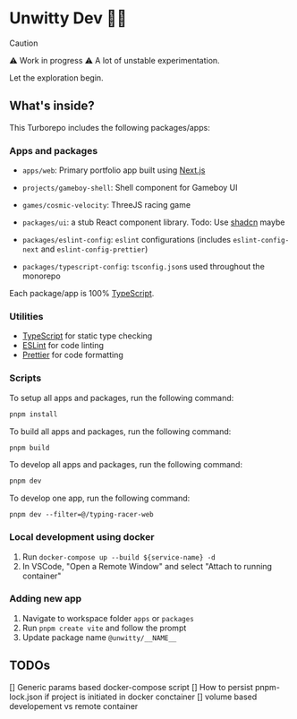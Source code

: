 # Unwitty Dev 🧟‍♂️

> [!CAUTION]
> ⚠️ Work in progress ⚠️ A lot of unstable experimentation.

Let the exploration begin.

## What's inside?

This Turborepo includes the following packages/apps:

### Apps and packages

- `apps/web`: Primary portfolio app built using [Next.js](https://nextjs.org/)
- `projects/gameboy-shell`: Shell component for Gameboy UI
- `games/cosmic-velocity`: ThreeJS racing game

- `packages/ui`: a stub React component library. Todo: Use [shadcn](https://ui.shadcn.com/) maybe
- `packages/eslint-config`: `eslint` configurations (includes `eslint-config-next` and `eslint-config-prettier`)
- `packages/typescript-config`: `tsconfig.json`s used throughout the monorepo

Each package/app is 100% [TypeScript](https://www.typescriptlang.org/).

### Utilities

- [TypeScript](https://www.typescriptlang.org/) for static type checking
- [ESLint](https://eslint.org/) for code linting
- [Prettier](https://prettier.io) for code formatting

### Scripts

To setup all apps and packages, run the following command:

```js
pnpm install
```

To build all apps and packages, run the following command:

```js
pnpm build
```

To develop all apps and packages, run the following command:

```js
pnpm dev
```

To develop one app, run the following command:

`pnpm dev --filter=@/typing-racer-web`

### Local development using docker

1. Run `docker-compose up --build ${service-name} -d`
2. In VSCode, "Open a Remote Window" and select "Attach to running container"

### Adding new app

1. Navigate to workspace folder `apps` or `packages`
2. Run `pnpm create vite` and follow the prompt
3. Update package name `@unwitty/__NAME__`

## TODOs

[] Generic params based docker-compose script
[] How to persist pnpm-lock.json if project is initiated in docker conctainer
[] volume based developement vs remote container
